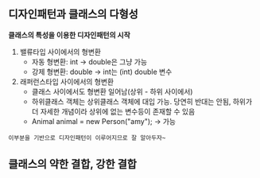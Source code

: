 ## 디자인패턴과 클래스의 다형성
**클래스의 특성을 이용한 디자인패턴의 시작**
1. 밸류타입 사이에서의 형변환
    + 자동 형변환: int → double은 그냥 가능
    + 강제 형변환: double → int는 (int) double 변수
3. 래퍼런스타입 사이에서의 형변환
    + 클래스 사이에서도 형변환 일어남(상위 - 하위 사이에서)
    + 하위클래스 객체는 상위클래스 객체에 대입 가능. 당연히 반대는 안됨, 하위가 더 자세한 개념이라 상위에 없는 변수등이 존재할 수 있음
    + Animal animal = new Person("amy"); → 가능
      
```이부분을 기반으로 디자인패턴이 이루어지므로 잘 알아두자~```

## 클래스의 약한 결합, 강한 결합
